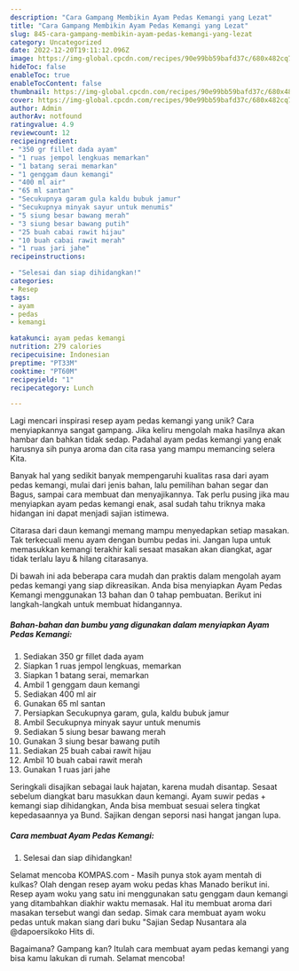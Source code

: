 ```yaml
---
description: "Cara Gampang Membikin Ayam Pedas Kemangi yang Lezat"
title: "Cara Gampang Membikin Ayam Pedas Kemangi yang Lezat"
slug: 845-cara-gampang-membikin-ayam-pedas-kemangi-yang-lezat
category: Uncategorized
date: 2022-12-20T19:11:12.096Z
image: https://img-global.cpcdn.com/recipes/90e99bb59bafd37c/680x482cq70/ayam-pedas-kemangi-foto-resep-utama.jpg
hideToc: false
enableToc: true
enableTocContent: false
thumbnail: https://img-global.cpcdn.com/recipes/90e99bb59bafd37c/680x482cq70/ayam-pedas-kemangi-foto-resep-utama.jpg
cover: https://img-global.cpcdn.com/recipes/90e99bb59bafd37c/680x482cq70/ayam-pedas-kemangi-foto-resep-utama.jpg
author: Admin
authorAv: notfound
ratingvalue: 4.9
reviewcount: 12
recipeingredient:
- "350 gr fillet dada ayam"
- "1 ruas jempol lengkuas memarkan"
- "1 batang serai memarkan"
- "1 genggam daun kemangi"
- "400 ml air"
- "65 ml santan"
- "Secukupnya garam gula kaldu bubuk jamur"
- "Secukupnya minyak sayur untuk menumis"
- "5 siung besar bawang merah"
- "3 siung besar bawang putih"
- "25 buah cabai rawit hijau"
- "10 buah cabai rawit merah"
- "1 ruas jari jahe"
recipeinstructions:

- "Selesai dan siap dihidangkan!"
categories:
- Resep
tags:
- ayam
- pedas
- kemangi

katakunci: ayam pedas kemangi 
nutrition: 279 calories
recipecuisine: Indonesian
preptime: "PT33M"
cooktime: "PT60M"
recipeyield: "1"
recipecategory: Lunch

---
```





Lagi mencari inspirasi resep ayam pedas kemangi yang unik? Cara menyiapkannya sangat gampang. Jika keliru mengolah maka hasilnya akan hambar dan bahkan tidak sedap. Padahal ayam pedas kemangi yang enak harusnya sih punya aroma dan cita rasa yang mampu memancing selera Kita.





Banyak hal yang sedikit banyak mempengaruhi kualitas rasa dari ayam pedas kemangi, mulai dari jenis bahan, lalu pemilihan bahan segar dan Bagus, sampai cara membuat dan menyajikannya. Tak perlu pusing jika mau menyiapkan ayam pedas kemangi enak,      asal sudah tahu triknya maka hidangan ini dapat menjadi sajian istimewa.














Citarasa dari daun kemangi memang mampu menyedapkan setiap masakan. Tak terkecuali menu ayam dengan bumbu pedas ini. Jangan lupa untuk memasukkan kemangi terakhir kali sesaat masakan akan diangkat, agar tidak terlalu layu &amp; hilang citarasanya.






Di bawah ini ada beberapa cara mudah dan praktis dalam mengolah ayam pedas kemangi yang siap dikreasikan. Anda bisa menyiapkan Ayam Pedas Kemangi menggunakan 13 bahan dan 0 tahap pembuatan. Berikut ini langkah-langkah untuk membuat hidangannya.

<!--inarticleads1-->

##### Bahan-bahan dan bumbu yang digunakan dalam menyiapkan Ayam Pedas Kemangi:

1. Sediakan 350 gr fillet dada ayam
1. Siapkan 1 ruas jempol lengkuas, memarkan
1. Siapkan 1 batang serai, memarkan
1. Ambil 1 genggam daun kemangi
1. Sediakan 400 ml air
1. Gunakan 65 ml santan
1. Persiapkan Secukupnya garam, gula, kaldu bubuk jamur
1. Ambil Secukupnya minyak sayur untuk menumis
1. Sediakan 5 siung besar bawang merah
1. Gunakan 3 siung besar bawang putih
1. Sediakan 25 buah cabai rawit hijau
1. Ambil 10 buah cabai rawit merah
1. Gunakan 1 ruas jari jahe


Seringkali disajikan sebagai lauk hajatan, karena mudah disantap. Sesaat sebelum diangkat baru masukkan daun kemangi. Ayam suwir pedas + kemangi siap dihidangkan, Anda bisa membuat sesuai selera tingkat kepedasaannya ya Bund. Sajikan dengan seporsi nasi hangat jangan lupa. 

<!--inarticleads2-->

##### Cara membuat Ayam Pedas Kemangi:


1. Selesai dan siap dihidangkan!

Selamat mencoba KOMPAS.com - Masih punya stok ayam mentah di kulkas? Olah dengan resep ayam woku pedas khas Manado berikut ini. Resep ayam woku yang satu ini menggunakan satu genggam daun kemangi yang ditambahkan diakhir waktu memasak. Hal itu membuat aroma dari masakan tersebut wangi dan sedap. Simak cara membuat ayam woku pedas untuk makan siang dari buku &#34;Sajian Sedap Nusantara ala @dapoersikoko Hits di. 

Bagaimana? Gampang kan? Itulah cara membuat ayam pedas kemangi yang bisa kamu lakukan di rumah. Selamat mencoba!
